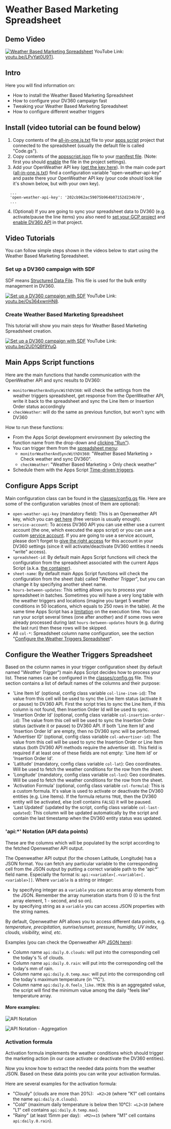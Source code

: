 # Weather Based Marketing Spreadsheet

## Demo Video
[![Weather Based Marketing Spreadsheet](../imgs/demo-video.png)](http://www.youtube.com/watch?v=LPvYat0U9TI "Weather Based Marketing Spreadsheet")
YouTube Link: [youtu.be/LPvYat0U9TI](https://youtu.be/LPvYat0U9TI).

## Intro
Here you will find information on:
* How to install the Weather Based Marketing Spreadsheet
* How to configure your DV360 campaign fast
* Tweaking your Weather Based Marketing Spreadsheet
* How to configure different weather triggers

## Install (video tutorial can be found below)
1. Copy contents of the [all-in-one.js.txt](all-in-one.js.txt) file to your
    [apps script](https://developers.google.com/apps-script/guides/sheets#get_started) project that connected to the spreadsheet 
    (usually the default file is called "Code.gs").
2. Copy contents of the [appsscript.json](appsscript.json) file to your
    [manifest file](https://developers.google.com/apps-script/concepts/manifests). 
    (Note: first you should [enable](https://developers.google.com/apps-script/concepts/manifests#editing_a_manifest) the file in the project settings).
3. Add your OpenWeather API key ([get the key here](https://openweathermap.org/appid)). In the main code part ([all-in-one.js.txt](all-in-one.js.txt)) find a configuration variable "open-weather-api-key" and paste there your OpenWeather API key (your code should look like it's shown below, but with your own key).
```
  ...
  'open-weather-api-key': '202cb962ac59075b964b07152d234b70',
  ...
```

4. (Optional) If you are going to sync your spreadsheet data to DV360 (e.g. activate/pause the line items) you also need to [set your GCP project](https://developers.google.com/apps-script/guides/cloud-platform-projects) and [enable DV360 API](https://developers.google.com/apps-script/guides/cloud-platform-projects#enabling_an_api_in_a_standard_gcp_project) in that project.

## Video Tutorials
You can follow simple steps shown in the videos below to start using the Weather Based Marketing Spreadsheet.

### Set up a DV360 campaign with SDF
SDF means [Structured Data File](https://developers.google.com/bid-manager/guides/structured-data-file/format). This file is used for the bulk entity management in DV360.

[![Set up a DV360 campaign with SDF](../imgs/video-tutorial-sdf.png)](http://www.youtube.com/watch?v=Os364xwnHN8 "Set up a DV360 campaign with SDF")
YouTube Link: [youtu.be/Os364xwnHN8](https://youtu.be/Os364xwnHN8).

### Create Weather Based Marketing Spreadsheet
This tutorial will show you main steps for Weather Based Marketing Spreadsheet creation.

[![Set up a DV360 campaign with SDF](../imgs/video-tutorial-install.png)](http://www.youtube.com/watch?v=2UD1QBf9YuQ "Set up a DV360 campaign with SDF")
YouTube Link: [youtu.be/2UD1QBf9YuQ](https://youtu.be/2UD1QBf9YuQ).

## Main Apps Script functions
Here are the main functions that handle communication with the OpenWeather API and sync results to DV360:
* `monitorWeatherAndSyncWithDV360`: will check the settings from the weather triggers spreadsheet, get response from the OpenWeather API, write it back to the spreadsheet and sync the Line Item or Insertion Order status accordingly
* `checkWeather`: will do the same as previous function, but won't sync with DV360

How to run these functions: 
* From the Apps Script development environment (by selecting the function name from the drop-down and [clicking "Run"](https://developers.google.com/apps-script/overview#try_it_out)).
* You can trigger them from the [spreadsheet menu](../imgs/spreadsheet-menu.png): 
  * `monitorWeatherAndSyncWithDV360`: "Weather Based Marketing > Check weather and sync DV360".
  * `checkWeather`: "Weather Based Marketing > Only check weather"
* Schedule them with the Apps Script [Time-driven triggers](https://developers.google.com/apps-script/guides/triggers).

## Configure Apps Script
Main configuration class can be found in the [classes/config.gs](classes/config.gs) file. Here are some of the configuration variables (most of them are optional):
* `open-weather-api-key` (mandatory field): This is an Openweather API key, which you can [get here](https://openweathermap.org/appid) (free version is usually enough).
* `service-account`: To access DV360 API you can use either use a current account (the one, which executed the apps script) or you can use a custom [service account](https://cloud.google.com/iam/docs/service-accounts). If you are going to use a service account, please don't forget to [give the right access](https://support.google.com/displayvideo/answer/2723011?hl=en) for this account in your DV360 settings (since it will activate/deactivate DV360 entities it needs "write" access).
* `spreadsheet-id`: By default main Apps Script functions will check the configuration from the spreadsheet associated with the current Apps Script (a.k.a. [the container](https://developers.google.com/apps-script/guides/bound)).
* `sheet-name`: By default main Apps Script functions will check the configuration from the sheet (tab) called "_Weather Trigger_", but you can change it by specifying another sheet name.
* `hours-between-updates`: This setting allows you to process your spreadsheet in batches. Sometimes you will have a very long table with the weather triggers and locations (imagine you target 5 weather conditions in 50 locations, which equals to 250 rows in the table). At the same time Apps Script has a [limitation](https://developers.google.com/apps-script/guides/services/quotas#current_limitations) on the execution time. You can run your script several times (one after another) and if some rows were already processed during last `hours-between-updates` hours (e.g. during the last run) then these rows will be skipped.
* All `col-*`: Spreadsheet column name configuration, see the section "[Configure the Weather Triggers Spreadsheet](#configure-the-weather-triggers-spreadsheet)".

## Configure the Weather Triggers Spreadsheet
Based on the column names in your trigger configuration sheet (by default named "_Weather Trigger_") main Apps Script decides how to process your list. These names can be configured in the [classes/config.gs](classes/config.gs) file.
This section contains a list of default names of the columns and their purpose:
* 'Line Item Id' (optional, config class variable `col-line-item-id`): The value from this cell will be used to sync the Line Item status (activate it or pause) to DV360 API. First the script tries to sync the Line Item, if this column is not found, then Insertion Order Id will be used to sync.
* 'Insertion Order Id' (optional, config class variable `col-insertion-order-id`): The value from this cell will be used to sync the Insertion Order status (activate it or pause) to DV360 API. If both 'Line Item Id' and 'Insertion Order Id' are empty, then no DV360 sync will be performed.
* 'Advertiser ID' (optional, config class variable `col-advertiser-id`): The value from this cell will be used to sync the Insertion Order or Line Item status (both DV360 API methods require the advertiser id). This field is required if at least one of these fields are not empty: 'Line Item Id' or 'Insertion Order Id'.
* 'Latitude' (mandatory, config class variable `col-lat`): Geo coordinates. Will be used to fetch the weather conditions for the row from the sheet.
* 'Longitude' (mandatory, config class variable `col-lon`): Geo coordinates. Will be used to fetch the weather conditions for the row from the sheet.
* 'Activation Formula' (optional, config class variable `col-formula`): This is a custom formula. It's value is used to activate or deactivate the DV360 entities (e.g. Line Items). If the formula returns `TRUE`, then the DV360 entity will be activated, else (cell contains `FALSE`) it will be paused.
* 'Last Updated' (updated by the script, config class variable `col-last-updated`): This column will be updated automatically by the script and contain the last timestamp when the DV360 entity status was updated.

### 'api:*' Notation (API data points)
These are the columns which will be populated by the script according to the fetched Openweather API output.

The Openweather API output (for the chosen Latitude, Longitude) has a JSON format. You can fetch any particular variable to the corresponding cell from the JSON output by putting a correct variable path to the 'api:*' field name. Especially the format is: `api:<variable>[.<variable>[.<variable>]]`. Where `variable` is a string or integer:
* by specifying integer as a `variable` you can access array elements from the JSON. Remember the array numeration starts from 0 (0 is the first array element, 1 - second, and so on).
* by specifying string as a `variable` you can access JSON properties with the string names.

By default, Openweather API allows you to access different data points, e.g. *temperature, precipitation, sunrise/sunset, pressure, humidity, UV index, clouds, visibility, wind, etc*. 

Examples (you can check the Openweather API [JSON here](https://openweathermap.org/api/one-call-api#example)):
* Column name `api:daily.0.clouds`: will put into the corresponding cell the today's % of clouds.
* Column name `api:daily.0.rain`: will put into the corresponding cell the today's mm of rain.
* Column name `api:daily.0.temp.max`: will put into the corresponding cell the today's maximum temperature (in "°C").
* Column name `api:daily.0.feels_like.!MIN`: this is an aggregated value, the script will find the minimum value among the daily "feels like" temperature array.

#### More examples:
![API Notation](../imgs/api-notation.png)

![API Notation - Aggregation](../imgs/api-notation-agg.png)

### Activation formula
Activation formula implements the weather conditions which should trigger the marketing action (in our case activate or deactivate the DV360 entities).

Now you know how to extract the needed data points from the weather JSON. Based on these data points you can write your activation formulas.

Here are several examples for the activation formula:
* "Cloudy" (clouds are more than 20%): ` =K2>20` (where "K1" cell contains the name `api:daily.0.clouds`).
* "Cold" (maximum daily temperature is below then 10°C):` =L2<10` (where "L1" cell contains `api:daily.0.temp.max`).
* "Rainy" (at least 15mm per day): ` =M2>=15` (where "M1" cell contains `api:daily.0.rain`).
